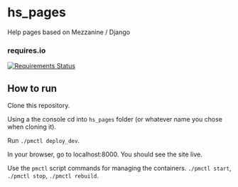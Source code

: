 # hs_pages

Help pages based on Mezzanine / Django

### requires.io

[![Requirements Status](https://requires.io/github/hydroshare/hs_pages/requirements.svg?branch=develop)](https://requires.io/github/hydroshare/hs_pages/requirements/?branch=develop)

## How to run
  Clone this repository.

  Using a the console cd into `hs_pages` folder (or whatever name you chose when cloning it).

  Run `./pmctl deploy_dev`.

  In your browser, go to localhost:8000. You should see the site live.

  Use the `pmctl` script commands for managing the containers. `./pmctl start`, `./pmctl stop`, `./pmctl rebuild`.